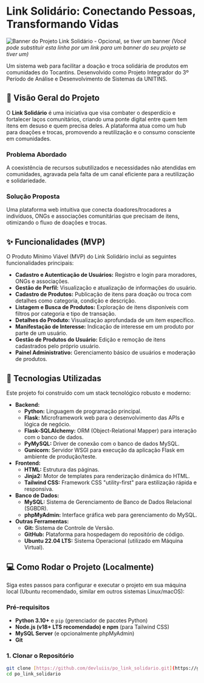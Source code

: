 # Link Solidário: Conectando Pessoas, Transformando Vidas

![Banner do Projeto Link Solidário - Opcional, se tiver um banner](https://via.placeholder.com/1200x400?text=Link+Solidario+Banner) 
*(Você pode substituir esta linha por um link para um banner do seu projeto se tiver um)*

Um sistema web para facilitar a doação e troca solidária de produtos em comunidades do Tocantins. Desenvolvido como Projeto Integrador do 3º Período de Análise e Desenvolvimento de Sistemas da UNITINS.

## 🌟 Visão Geral do Projeto

O **Link Solidário** é uma iniciativa que visa combater o desperdício e fortalecer laços comunitários, criando uma ponte digital entre quem tem itens em desuso e quem precisa deles. A plataforma atua como um hub para doações e trocas, promovendo a reutilização e o consumo consciente em comunidades.

### Problema Abordado

A coexistência de recursos subutilizados e necessidades não atendidas em comunidades, agravada pela falta de um canal eficiente para a reutilização e solidariedade.

### Solução Proposta

Uma plataforma web intuitiva que conecta doadores/trocadores a indivíduos, ONGs e associações comunitárias que precisam de itens, otimizando o fluxo de doações e trocas.

## ✨ Funcionalidades (MVP)

O Produto Mínimo Viável (MVP) do Link Solidário inclui as seguintes funcionalidades principais:

* **Cadastro e Autenticação de Usuários:** Registro e login para moradores, ONGs e associações.
* **Gestão de Perfil:** Visualização e atualização de informações do usuário.
* **Cadastro de Produtos:** Publicação de itens para doação ou troca com detalhes como categoria, condição e descrição.
* **Listagem e Busca de Produtos:** Exploração de itens disponíveis com filtros por categoria e tipo de transação.
* **Detalhes do Produto:** Visualização aprofundada de um item específico.
* **Manifestação de Interesse:** Indicação de interesse em um produto por parte de um usuário.
* **Gestão de Produtos do Usuário:** Edição e remoção de itens cadastrados pelo próprio usuário.
* **Painel Administrativo:** Gerenciamento básico de usuários e moderação de produtos.

## 🚀 Tecnologias Utilizadas

Este projeto foi construído com um stack tecnológico robusto e moderno:

* **Backend:**
    * **Python:** Linguagem de programação principal.
    * **Flask:** Microframework web para o desenvolvimento das APIs e lógica de negócio.
    * **Flask-SQLAlchemy:** ORM (Object-Relational Mapper) para interação com o banco de dados.
    * **PyMySQL:** Driver de conexão com o banco de dados MySQL.
    * **Gunicorn:** Servidor WSGI para execução da aplicação Flask em ambiente de produção/teste.
* **Frontend:**
    * **HTML:** Estrutura das páginas.
    * **Jinja2:** Motor de templates para renderização dinâmica do HTML.
    * **Tailwind CSS:** Framework CSS "utility-first" para estilização rápida e responsiva.
* **Banco de Dados:**
    * **MySQL:** Sistema de Gerenciamento de Banco de Dados Relacional (SGBDR).
    * **phpMyAdmin:** Interface gráfica web para gerenciamento do MySQL.
* **Outras Ferramentas:**
    * **Git:** Sistema de Controle de Versão.
    * **GitHub:** Plataforma para hospedagem do repositório de código.
    * **Ubuntu 22.04 LTS:** Sistema Operacional (utilizado em Máquina Virtual).

## 💻 Como Rodar o Projeto (Localmente)

Siga estes passos para configurar e executar o projeto em sua máquina local (Ubuntu recomendado, similar em outros sistemas Linux/macOS):

### Pré-requisitos

* **Python 3.10+** e `pip` (gerenciador de pacotes Python)
* **Node.js (v18+ LTS recomendado) e npm** (para Tailwind CSS)
* **MySQL Server** (e opcionalmente phpMyAdmin)
* **Git**

### 1. Clonar o Repositório

```bash
git clone [https://github.com/devluiis/po_link_solidario.git](https://github.com/devluiis/po_link_solidario.git)
cd po_link_solidario
